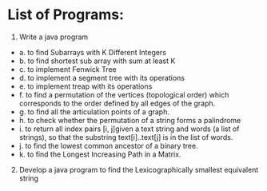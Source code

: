 # List of Programs:
1. Write a java program
- a. to find Subarrays with K Different Integers
- b. to find shortest sub array with sum at least K
- c. to implement Fenwick Tree
- d. to implement a segment tree with its operations
- e. to implement treap with its operations
- f. to find a permutation of the vertices (topological order) which corresponds to the order 
defined by all edges of the graph.
- g. to find all the articulation points of a graph.
- h. to check whether the permutation of a string forms a palindrome
- i. to return all index pairs [i, j]given a text string and words (a list of strings), so that the 
substring text[i]..text[j] is in the list of words.
- j. to find the lowest common ancestor of a binary tree.
- k. to find the Longest Increasing Path in a Matrix.
2. Develop a java program to find the Lexicographically smallest equivalent string
